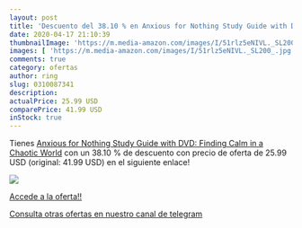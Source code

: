 ```yaml
---
layout: post
title: 'Descuento del 38.10 % en Anxious for Nothing Study Guide with DVD'
date: 2020-04-17 21:10:39
thumbnailImage: 'https://m.media-amazon.com/images/I/51rlz5eNIVL._SL200_.jpg'
images: [ 'https://m.media-amazon.com/images/I/51rlz5eNIVL._SL200_.jpg' ]
comments: true
category: ofertas
author: ring
slug: 0310087341
description:
actualPrice: 25.99 USD
comparePrice: 41.99 USD
inStock: true
---
```


Tienes [Anxious for Nothing Study Guide with DVD: Finding Calm in a Chaotic World](https://www.amazon.com/dp/0310087341/?tag=redken08-20) con un 38.10 % de descuento con precio de oferta de 25.99 USD (original: 41.99 USD) en el siguiente enlace!

[![](https://m.media-amazon.com/images/I/51rlz5eNIVL._SL200_.jpg)](https://www.amazon.com/dp/0310087341/?tag=redken08-20)

[Accede a la oferta!!](https://www.amazon.com/dp/0310087341/?tag=redken08-20)

[Consulta otras ofertas en nuestro canal de telegram](https://t.me/s/ofertas25)
